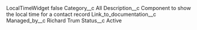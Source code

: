 <?xml version="1.0" encoding="UTF-8"?>
<CustomMetadata xmlns="http://soap.sforce.com/2006/04/metadata" xmlns:xsi="http://www.w3.org/2001/XMLSchema-instance" xmlns:xsd="http://www.w3.org/2001/XMLSchema">
    <label>LocalTimeWidget</label>
    <protected>false</protected>
    <values>
        <field>Category__c</field>
        <value xsi:type="xsd:string">All</value>
    </values>
    <values>
        <field>Description__c</field>
        <value xsi:type="xsd:string">Component to show the local time for a contact record</value>
    </values>
    <values>
        <field>Link_to_documentation__c</field>
        <value xsi:nil="true"/>
    </values>
    <values>
        <field>Managed_by__c</field>
        <value xsi:type="xsd:string">Richard Trum</value>
    </values>
    <values>
        <field>Status__c</field>
        <value xsi:type="xsd:string">Active</value>
    </values>
</CustomMetadata>
